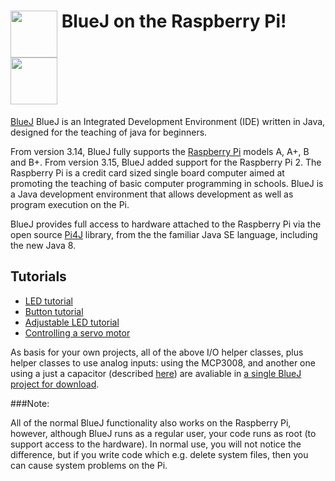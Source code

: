 <meta http-equiv="Content-Type" content="text/html;charset=utf-8">
<meta name="viewport" content="width=device-width, initial-scale=1.0">
<!-- Bootstrap -->
<link href="../bootstrap/css/bootstrap.min.css" rel="stylesheet" media="screen">

<link href="../bluej.css" rel="stylesheet"/>
<link href='http://fonts.googleapis.com/css?family=Arbutus+Slab' rel='stylesheet' type='text/css'>

</head>
<body>
<div class="bluej_main container">

<div class="text-center row">

# <img src="http://bluej.org/bluej-icon-256.png" height="75" align="top"> BlueJ on the Raspberry Pi! <img src="http://bluej.org/raspberrypi/raspberrypi-B-plus.jpg" height="75">

[BlueJ](http://bluej.org/) BlueJ is an Integrated Development Environment (IDE) written in Java, designed for the teaching of java for beginners.

From version 3.14, BlueJ fully supports the [Raspberry Pi](http://www.raspberrypi.org) models A, A+, B and B+. From version 3.15, BlueJ added support for the Raspberry Pi 2. The Raspberry Pi is a credit card sized single board computer aimed at promoting the teaching of basic computer programming in schools. BlueJ is a Java development environment that allows development as well as program execution on the Pi.

BlueJ provides full access to hardware attached to the Raspberry Pi via the open source [Pi4J](http://www.pi4j.com) library, from the the familiar Java SE language, including the new Java 8. 

## Tutorials

* [LED tutorial](led.md)
* [Button tutorial](button.md)
* [Adjustable LED tutorial](PWMLed.md)
* [Controlling a servo motor](ServoMotor.md)

As basis for your own projects, all of the above I/O helper classes, plus helper classes to use analog inputs: using the MCP3008, and another one using a just a capacitor (described [here](http://www.raspberrypi-spy.co.uk/2012/08/reading-analogue-sensors-with-one-gpio-pin/)) are avaliable in [a single BlueJ project for download](projects/AllComponents.zip).

###Note:

All of the normal BlueJ functionality also works on the Raspberry Pi, however, although BlueJ runs as a regular user, your code runs as root (to support access to the hardware). In normal use, you will not notice the difference, but if you write code which e.g. delete system files, then you can cause system problems on the Pi.

<!-- jQuery (necessary for Bootstrap's JavaScript plugins) -->
<script src="http://code.jquery.com/jquery.js"></script>
<!-- Include all compiled plugins (below), or include individual files as needed -->
<script src="bootstrap/js/bootstrap.min.js"></script>
<script type="text/javascript">
$(window).load(function(){
$('.carousel').carousel({interval: 8000});
});
</script>
<script src="http://www.google-analytics.com/urchin.js" type="text/javascript">
</script>
<script type="text/javascript">
_uacct = "UA-301920-1";
urchinTracker();
</script>
